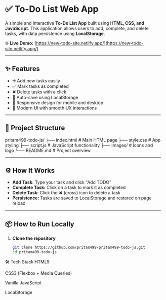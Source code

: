 # ✅ To-Do List Web App

A simple and interactive **To-Do List App** built using **HTML, CSS, and JavaScript**. This application allows users to add, complete, and delete tasks, with data persistence using **LocalStorage**.

🌐 **Live Demo:** [https://new-todo-site.netlify.app/](https://new-todo-site.netlify.app/)

---

## ✨ Features

- ➕ Add new tasks easily
- ✅ Mark tasks as completed
- ❌ Delete tasks with a click
- 💾 Auto-save using LocalStorage
- 📱 Responsive design for mobile and desktop
- 🎨 Modern UI with smooth UX interactions

---

## 📁 Project Structure

pritam499-todo-js/
├── index.html # Main HTML page
├── style.css # App styling
├── script.js # JavaScript functionality
├── Images/ # Icons and logo
└── README.md # Project overview


---

## ⚙️ How It Works

- **Add Task:** Type your task and click "Add TODO"
- **Complete Task:** Click on a task to mark it as completed
- **Delete Task:** Click the ✖ (cross) icon to delete a task
- **Persistence:** Tasks are saved to LocalStorage and restored on page reload

---

## 📦 How to Run Locally

1. **Clone the repository**
   ```bash
   git clone https://github.com/pritam499/pritam499-todo-js.git
   cd pritam499-todo-js
🛠 Tech Stack
HTML5

CSS3 (Flexbox + Media Queries)

Vanilla JavaScript

LocalStorage
